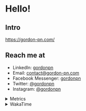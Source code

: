# Hello!

## Intro

<https://gordon-pn.com/>

## Reach me at

- LinkedIn: [gordonpn](https://www.linkedin.com/in/gordonpn/)
- Email: [contact@gordon-pn.com](mailto:contact@gordon-pn.com)
- Facebook Messenger: [gordonpn](https://www.messenger.com/t/Gordonpn)
- Twitter: [@gordonpn](https://twitter.com/Gordonpn)
- Instagram: [@gordonpn](https://www.instagram.com/gordonpn/)

<details>
  <summary>Metrics</summary>

  <img align="center" src="https://github.com/gordonpn/gordonpn/blob/master/github-metrics.svg" alt="GitHub Metrics">

</details>

<details>
  <summary>WakaTime</summary>

  <!--START_SECTION:waka-->
📊 **This Week I Spent My Time On** 

```text
💬 Programming Languages: 
Other                    41 hrs 52 mins      ████████████████████████░   97.53 % 
TypeScript               30 mins             ░░░░░░░░░░░░░░░░░░░░░░░░░   01.18 % 
Brazil Dependency Config 12 mins             ░░░░░░░░░░░░░░░░░░░░░░░░░   00.48 % 
Text                     6 mins              ░░░░░░░░░░░░░░░░░░░░░░░░░   00.27 % 
JSON                     6 mins              ░░░░░░░░░░░░░░░░░░░░░░░░░   00.26 % 

🔥 Editors: 
Chrome                   26 hrs 12 mins      ███████████████░░░░░░░░░░   61.02 % 
Slack                    5 hrs 2 mins        ███░░░░░░░░░░░░░░░░░░░░░░   11.76 % 
Firefox                  3 hrs 45 mins       ██░░░░░░░░░░░░░░░░░░░░░░░   08.76 % 
Messages                 2 hrs 57 mins       ██░░░░░░░░░░░░░░░░░░░░░░░   06.90 % 
iTerm2                   2 hrs 5 mins        █░░░░░░░░░░░░░░░░░░░░░░░░   04.88 % 
```


 Last Updated on 24/08/2025 10:24:09 UTC
<!--END_SECTION:waka-->
</details>
